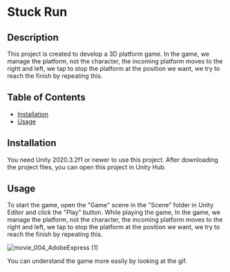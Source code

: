 # Stuck Run

## Description

This project is created to develop a 3D platform game. In the game, we manage the platform, not the character, the incoming platform moves to the right and left, we tap to stop the platform at the position we want, we try to reach the finish by repeating this.

## Table of Contents

- [Installation](notion://www.notion.so/GitHub-ta-Readme-Nas-l-Yaz-l-r-9f11801437c244d782c8c591efe77d43#Installation)
- [Usage](notion://www.notion.so/GitHub-ta-Readme-Nas-l-Yaz-l-r-9f11801437c244d782c8c591efe77d43#Usage)

## Installation

You need Unity 2020.3.2f1 or newer to use this project. After downloading the project files, you can open this project in Unity Hub.

## Usage

To start the game, open the "Game" scene in the "Scene" folder in Unity Editor and click the "Play" button. While playing the game,
In the game, we manage the platform, not the character, the incoming platform moves to the right and left, we tap to stop the platform at the position we want, we try to reach the finish by repeating this.

![movie_004_AdobeExpress (1)](https://github.com/brnokty/StackRun/assets/45638491/39ef38b7-f714-4435-960f-05363f5ee3ab)

You can understand the game more easily by looking at the gif.


